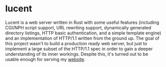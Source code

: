 # lucent
Lucent is a web server written in Rust with some useful features (including CGI/NPH script support, URL rewriting support, dynamically generated directory listings, HTTP basic authentication, and a simple template engine) and an implementation of HTTP/1.1 written from the ground up. The goal of this project wasn't to build a production ready web server, but just to implement a large subset of the HTTP/1.1 spec in order to gain a deeper understanding of its inner workings. Despite this, it's turned out to be usable enough for serving my [website](http://lunarcoffee.cf).

